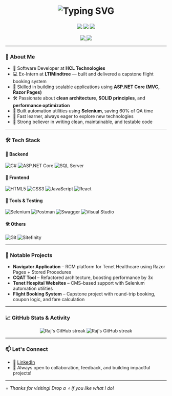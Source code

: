 <h1 align="center">
  <img src="https://readme-typing-svg.herokuapp.com?font=Fira+Code&size=36&pause=1000&center=true&vCenter=true&width=900&lines=Hi+%F0%9F%91%8B%2C+I'm+Raj+Singh;Software+Developer+%7C+ASP.NET+Core+%7C+Automation+Enthusiast" alt="Typing SVG" />
</h1>

<h3 align="center">
  <img src="https://img.shields.io/badge/Fast%20Learner-%F0%9F%9A%80-blueviolet?style=for-the-badge&logo=target" />
  <img src="https://img.shields.io/badge/Problem%20Solver-%F0%9F%A7%91%E2%80%8D%F0%9F%92%BB-orange?style=for-the-badge&logo=gear" />
  <img src="https://img.shields.io/badge/Team%20Player-%F0%9F%91%A4-green?style=for-the-badge&logo=groupme" />
</h3>


<p align="center">
  <a href="https://github.com/Raj-Singh08" target="_blank">
    <img src="https://img.shields.io/github/followers/Raj-Singh08?label=GitHub&style=social" />
  </a>
  <a href="https://www.linkedin.com/in/raj-singh-70b2861aa/" target="_blank">
    <img src="https://img.shields.io/badge/LinkedIn-blue?style=flat&logo=linkedin" />
  </a>
</p>

---

### 🚀 About Me

- 💼 Software Developer at **HCL Technologies**  
- 💻 Ex-Intern at **LTIMindtree** — built and delivered a capstone flight booking system  
- 🔧 Skilled in building scalable applications using **ASP.NET Core (MVC, Razor Pages)**  
- 🛠️ Passionate about **clean architecture**, **SOLID principles**, and **performance optimization**  
- 🤖 Built automation utilities using **Selenium**, saving 60% of QA time  
- 🧠 Fast learner, always eager to explore new technologies  
- 🌟 Strong believer in writing clean, maintainable, and testable code  

---

### 🛠️ Tech Stack

#### 🧩 Backend
![C#](https://img.shields.io/badge/C%23-68217A?style=for-the-badge&logo=c-sharp&logoColor=white)
![ASP.NET Core](https://img.shields.io/badge/ASP.NET%20Core-512BD4?style=for-the-badge&logo=.net&logoColor=white)
![SQL Server](https://img.shields.io/badge/SQL%20Server-CC2927?style=for-the-badge&logo=microsoftsqlserver&logoColor=white)

#### 🎨 Frontend
![HTML5](https://img.shields.io/badge/HTML5-E34F26?style=for-the-badge&logo=html5&logoColor=white)
![CSS3](https://img.shields.io/badge/CSS3-1572B6?style=for-the-badge&logo=css3&logoColor=white)
![JavaScript](https://img.shields.io/badge/JavaScript-F7DF1E?style=for-the-badge&logo=javascript&logoColor=black)
![React](https://img.shields.io/badge/React-61DAFB?style=for-the-badge&logo=react&logoColor=black)

#### 🔧 Tools & Testing
![Selenium](https://img.shields.io/badge/Selenium-43B02A?style=for-the-badge&logo=selenium&logoColor=white)
![Postman](https://img.shields.io/badge/Postman-FF6C37?style=for-the-badge&logo=postman&logoColor=white)
![Swagger](https://img.shields.io/badge/Swagger-85EA2D?style=for-the-badge&logo=swagger&logoColor=black)
![Visual Studio](https://img.shields.io/badge/Visual%20Studio-5C2D91?style=for-the-badge&logo=visualstudio&logoColor=white)

#### 🛠️ Others
![Git](https://img.shields.io/badge/Git-F05032?style=for-the-badge&logo=git&logoColor=white)
![Sitefinity](https://img.shields.io/badge/Sitefinity-0078D7?style=for-the-badge&logo=progress&logoColor=white)

---

### 📌 Notable Projects

- **Navigator Application** – RCM platform for Tenet Healthcare using Razor Pages + Stored Procedures  
- **CQAT Tool** – Refactored architecture, boosting performance by 3x  
- **Tenet Hospital Websites** – CMS-based support with Selenium automation utilities  
- **Flight Booking System** – Capstone project with round-trip booking, coupon logic, and fare calculation

---

### 📈 GitHub Stats & Activity

<p align="center">
  
  <img src="https://github-readme-streak-stats.herokuapp.com?user=Raj-Singh08&theme=tokyonight" alt="Raj's GitHub streak" />
  
  <img src="https://github-readme-streak-stats.herokuapp.com?user=Raj-Singh08&hide_current_streak=true&hide_longest_streak=true" alt="Raj's GitHub streak" />
  
</p>

---

### 📫 Let's Connect

- 🔗 [LinkedIn](https://www.linkedin.com/in/raj-singh-70b2861aa/)
- 💬 Always open to collaboration, feedback, and building impactful projects!

---

⭐ *Thanks for visiting! Drop a ⭐ if you like what I do!*
